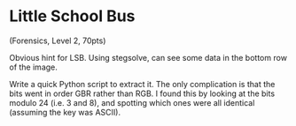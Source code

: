 # Little School Bus
(Forensics, Level 2, 70pts)

Obvious hint for LSB.
Using stegsolve, can see some data in the bottom row of the image.

Write a quick Python script to extract it. The only complication is that the bits went in order GBR rather than RGB.
I found this by looking at the bits modulo 24 (i.e. 3 and 8), and spotting which ones were all identical (assuming the key was ASCII).

